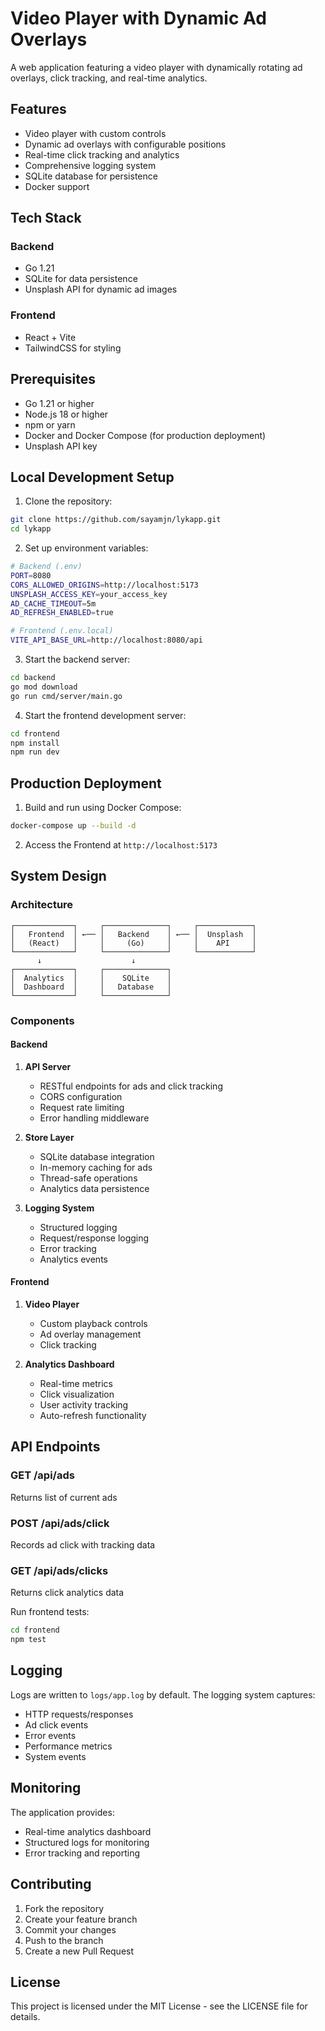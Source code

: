 # Video Player with Dynamic Ad Overlays

A web application featuring a video player with dynamically rotating ad overlays, click tracking, and real-time analytics.

## Features

- Video player with custom controls
- Dynamic ad overlays with configurable positions
- Real-time click tracking and analytics
- Comprehensive logging system
- SQLite database for persistence
- Docker support

## Tech Stack

### Backend
- Go 1.21
- SQLite for data persistence
- Unsplash API for dynamic ad images

### Frontend
- React + Vite
- TailwindCSS for styling

## Prerequisites

- Go 1.21 or higher
- Node.js 18 or higher
- npm or yarn
- Docker and Docker Compose (for production deployment)
- Unsplash API key

## Local Development Setup

1. Clone the repository:
```bash
git clone https://github.com/sayamjn/lykapp.git
cd lykapp
```

2. Set up environment variables:
```bash
# Backend (.env)
PORT=8080
CORS_ALLOWED_ORIGINS=http://localhost:5173
UNSPLASH_ACCESS_KEY=your_access_key
AD_CACHE_TIMEOUT=5m
AD_REFRESH_ENABLED=true

# Frontend (.env.local)
VITE_API_BASE_URL=http://localhost:8080/api
```

3. Start the backend server:
```bash
cd backend
go mod download
go run cmd/server/main.go
```

4. Start the frontend development server:
```bash
cd frontend
npm install
npm run dev
```

## Production Deployment

1. Build and run using Docker Compose:
```bash
docker-compose up --build -d
```

2. Access the Frontend at `http://localhost:5173`

## System Design

### Architecture

```
┌─────────────┐     ┌──────────────┐     ┌────────────┐
│   Frontend  │ ←── │   Backend    │ ←── │  Unsplash  │
│   (React)   │     │     (Go)     │     │    API     │
└─────────────┘     └──────────────┘     └────────────┘
      ↓                    ↓                    
┌─────────────┐     ┌──────────────┐     
│  Analytics  │     │    SQLite    │     
│  Dashboard  │     │   Database   │     
└─────────────┘     └──────────────┘     
```

### Components

#### Backend

1. **API Server**
   - RESTful endpoints for ads and click tracking
   - CORS configuration
   - Request rate limiting
   - Error handling middleware

2. **Store Layer**
   - SQLite database integration
   - In-memory caching for ads
   - Thread-safe operations
   - Analytics data persistence

3. **Logging System**
   - Structured logging
   - Request/response logging
   - Error tracking
   - Analytics events

#### Frontend

1. **Video Player**
   - Custom playback controls
   - Ad overlay management
   - Click tracking

2. **Analytics Dashboard**
   - Real-time metrics
   - Click visualization
   - User activity tracking
   - Auto-refresh functionality

## API Endpoints

### GET /api/ads
Returns list of current ads

### POST /api/ads/click
Records ad click with tracking data

### GET /api/ads/clicks
Returns click analytics data

Run frontend tests:
```bash
cd frontend
npm test
```

## Logging

Logs are written to `logs/app.log` by default. The logging system captures:
- HTTP requests/responses
- Ad click events
- Error events
- Performance metrics
- System events

## Monitoring

The application provides:
- Real-time analytics dashboard
- Structured logs for monitoring
- Error tracking and reporting

## Contributing

1. Fork the repository
2. Create your feature branch
3. Commit your changes
4. Push to the branch
5. Create a new Pull Request

## License

This project is licensed under the MIT License - see the LICENSE file for details.